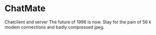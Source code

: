# ChatMate
Chatclient and server
The future of 1996 is now. Stay for the pain of 56 k modem connections and badly compressed jpeg. 
